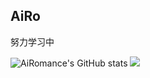 ## AiRo

努力学习中


![AiRomance's GitHub stats](https://github-readme-stats.vercel.app/api?username=WHFF521&bg_color=30,e96443,904e95&title_color=fff&text_color=fff)
![](https://github-readme-stats.vercel.app/api/top-langs/?username=WHFF521&layout=compact&langs_count=6)
